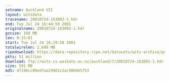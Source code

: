 ```yaml
---
setname: Auckland VII
layout: witsdata
tracename: 20010724-163002-1.hdr
end: Tue Jul 24 16:44:59 2001
originalname: 20010724-163002-1.hdr
gzsize: 168 MB
len: 0:15:01
start: Tue Jul 24 16:29:58 2001
totalwirelen: 2,609 MB
ripedownload: https://data-repository.ripe.net/datasets/wits-archive/pma/long/auck/7//20010724-163002-1.hdr.gz
pkts: 51 million
download: ftp://wits.cs.waikato.ac.nz/auckland/7/20010724-163002-1.hdr.gz
size: 591 MB
md5: 4f196cc89ed7aa29901c2ac906045f53
---
```

